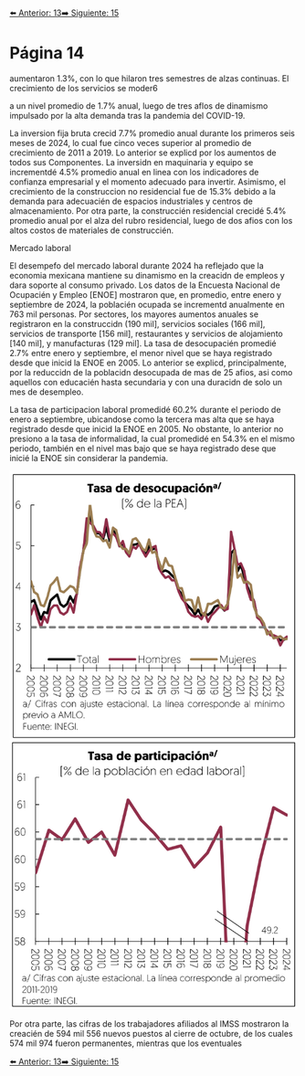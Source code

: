 [⬅️ Anterior: 13](./13.md)[➡️ Siguiente: 15](./15.md)

# Página 14


aumentaron 1.3%, con lo que hilaron tres semestres de alzas continuas. El crecimiento de los servicios se moder6

a un nivel promedio de 1.7% anual, luego de tres aflos de dinamismo impulsado por la alta demanda tras la
pandemia del COVID-19.

La inversion fija bruta crecid 7.7% promedio anual durante los primeros seis meses de 2024, lo cual fue cinco
veces superior al promedio de crecimiento de 2011 a 2019. Lo anterior se explicd por los aumentos de todos
sus Componentes. La inversidn en maquinaria y equipo se incrementdé 4.5% promedio anual en linea con los
indicadores de confianza empresarial y el momento adecuado para invertir. Asimismo, el crecimiento de la
construccion no residencial fue de 15.3% debido a la demanda para adecuacién de espacios industriales y
centros de almacenamiento. Por otra parte, la construccién residencial crecidé 5.4% promedio anual por el alza
del rubro residencial, luego de dos afios con los altos costos de materiales de construccién.

Mercado laboral

El desempefo del mercado laboral durante 2024 ha reflejado que la economia mexicana mantiene su
dinamismo en la creacidn de empleos y dara soporte al consumo privado. Los datos de la Encuesta Nacional
de Ocupacién y Empleo [ENOE] mostraron que, en promedio, entre enero y septiembre de 2024, la poblacién
ocupada se incrementd anualmente en 763 mil personas. Por sectores, los mayores aumentos anuales se
registraron en la construccidn (190 mil], servicios sociales (166 mil], servicios de transporte [156 mil], restaurantes
y servicios de alojamiento [140 mil], y manufacturas (129 mil]. La tasa de desocupacién promedié 2.7% entre
enero y septiembre, el menor nivel que se haya registrado desde que inicid la ENOE en 2005. Lo anterior se
explicd, principalmente, por la reduccidn de la poblacidn desocupada de mas de 25 afios, asi como aquellos
con educacién hasta secundaria y con una duracidn de solo un mes de desempleo.

La tasa de participacion laboral promedidé 60.2% durante el periodo de enero a septiembre, ubicandose como
la tercera mas alta que se haya registrado desde que inicid la ENOE en 2005. No obstante, lo anterior no
presiono a la tasa de informalidad, la cual promedidé en 54.3% en el mismo periodo, también en el nivel mas
bajo que se haya registrado dese que inicié la ENOE sin considerar la pandemia.


![Tasa de desocupación](../img/14.1.png)
![Tasa de participación](../img/14.2.png)

Por otra parte, las cifras de los trabajadores afiliados al IMSS mostraron la creacién de 594 mil 556 nuevos
puestos al cierre de octubre, de los cuales 574 mil 974 fueron permanentes, mientras que los eventuales



[⬅️ Anterior: 13](./13.md)[➡️ Siguiente: 15](./15.md)
